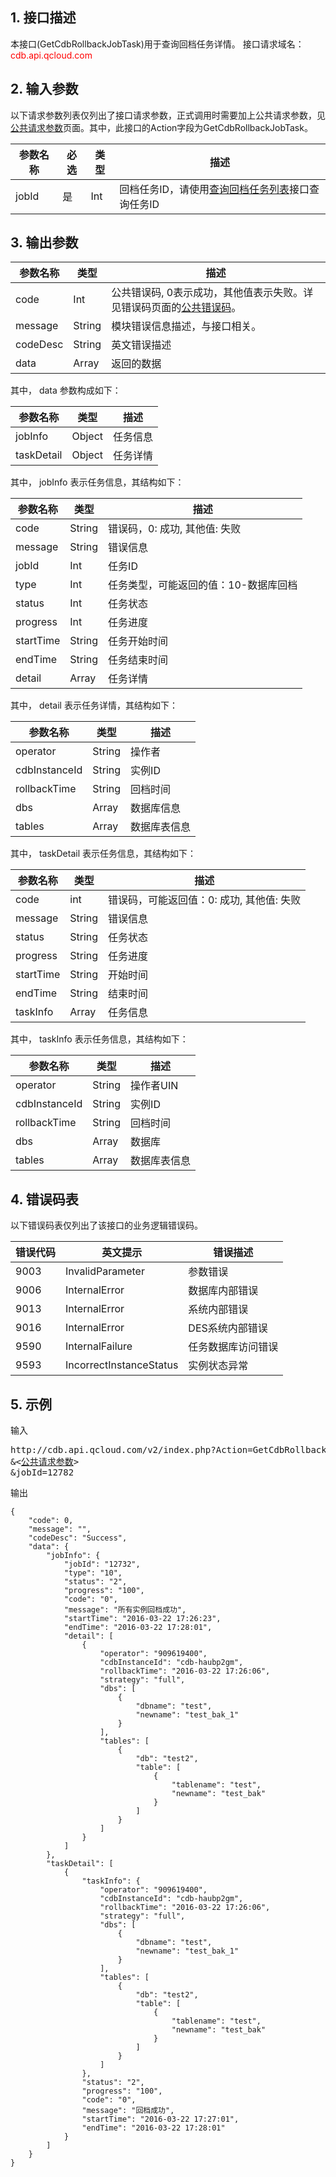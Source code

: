 ## 1. 接口描述
本接口(GetCdbRollbackJobTask)用于查询回档任务详情。
接口请求域名：<font style="color:red">cdb.api.qcloud.com</font>


## 2. 输入参数
以下请求参数列表仅列出了接口请求参数，正式调用时需要加上公共请求参数，见<a href='/document/product/236/6921' title='公共请求参数'>公共请求参数</a>页面。其中，此接口的Action字段为GetCdbRollbackJobTask。

| 参数名称 | 必选  | 类型 | 描述 |
|---------|---------|---------|---------|
| jobId | 是 | Int | 回档任务ID，请使用[查询回档任务列表](/doc/api/253/4115)接口查询任务ID |


## 3. 输出参数
| 参数名称 | 类型 | 描述 |
|---------|---------|---------|
| code | Int | 公共错误码, 0表示成功，其他值表示失败。详见错误码页面的<a href='/document/api/377/4173' title='公共错误码'>公共错误码</a>。|
| message | String | 模块错误信息描述，与接口相关。|
| codeDesc | String | 英文错误描述 |
| data | Array | 返回的数据 |

其中， data 参数构成如下：

| 参数名称 | 类型 | 描述 |
|---------|---------|---------|
| jobInfo | Object | 任务信息 |
| taskDetail | Object | 任务详情 |

其中， jobInfo 表示任务信息，其结构如下：

| 参数名称 | 类型 | 描述 |
|---------|---------|---------|
| code | String | 错误码，0: 成功, 其他值: 失败 |
| message | String | 错误信息 |
| jobId | Int | 任务ID |
| type | Int | 任务类型，可能返回的值：10-数据库回档 |
| status | Int | 任务状态 |
| progress | Int | 任务进度 |
| startTime | String | 任务开始时间 |
| endTime | String | 任务结束时间 |
| detail | Array | 任务详情 |

其中， detail 表示任务详情，其结构如下：

| 参数名称 | 类型 | 描述 |
|---------|---------|---------|
| operator | String | 操作者 |
| cdbInstanceId | String | 实例ID |
| rollbackTime | String | 回档时间 |
| dbs | Array | 数据库信息 |
| tables | Array | 数据库表信息 |

其中， taskDetail 表示任务信息，其结构如下：

| 参数名称 | 类型 | 描述 |
|---------|---------|---------|
| code | int | 错误码，可能返回值：0: 成功, 其他值: 失败 |
| message | String | 错误信息 |
| status | String | 任务状态 |
| progress | String | 任务进度 |
| startTime | String | 开始时间 |
| endTime | String | 结束时间 |
| taskInfo | Array | 任务信息 |

其中， taskInfo 表示任务信息，其结构如下：

| 参数名称 | 类型 | 描述 |
|---------|---------|---------|
| operator | String | 操作者UIN |
| cdbInstanceId | String | 实例ID |
| rollbackTime | String | 回档时间 |
| dbs | Array | 数据库 |
| tables | Array | 数据库表信息 |

## 4. 错误码表
以下错误码表仅列出了该接口的业务逻辑错误码。

| 错误代码 | 英文提示 | 错误描述 |
|---------|---------|---------|
| 9003 | InvalidParameter | 参数错误 |
| 9006 | InternalError | 数据库内部错误 |
| 9013 | InternalError | 系统内部错误 |
| 9016 | InternalError | DES系统内部错误 |
| 9590 | InternalFailure | 任务数据库访问错误 |
| 9593 | IncorrectInstanceStatus | 实例状态异常 |


## 5. 示例
输入
<pre>
http://cdb.api.qcloud.com/v2/index.php?Action=GetCdbRollbackJobTask
&<<a href="/document/product/236/6921">公共请求参数</a>>
&jobId=12782
</pre>

输出
```
{
    "code": 0,
    "message": "",
    "codeDesc": "Success",
    "data": {
        "jobInfo": {
            "jobId": "12732",
            "type": "10",
            "status": "2",
            "progress": "100",
            "code": "0",
            "message": "所有实例回档成功",
            "startTime": "2016-03-22 17:26:23",
            "endTime": "2016-03-22 17:28:01",
            "detail": [
                {
                    "operator": "909619400",
                    "cdbInstanceId": "cdb-haubp2gm",
                    "rollbackTime": "2016-03-22 17:26:06",
                    "strategy": "full",
                    "dbs": [
                        {
                            "dbname": "test",
                            "newname": "test_bak_1"
                        }
                    ],
                    "tables": [
                        {
                            "db": "test2",
                            "table": [
                                {
                                    "tablename": "test",
                                    "newname": "test_bak"
                                }
                            ]
                        }
                    ]
                }
            ]
        },
        "taskDetail": [
            {
                "taskInfo": {
                    "operator": "909619400",
                    "cdbInstanceId": "cdb-haubp2gm",
                    "rollbackTime": "2016-03-22 17:26:06",
                    "strategy": "full",
                    "dbs": [
                        {
                            "dbname": "test",
                            "newname": "test_bak_1"
                        }
                    ],
                    "tables": [
                        {
                            "db": "test2",
                            "table": [
                                {
                                    "tablename": "test",
                                    "newname": "test_bak"
                                }
                            ]
                        }
                    ]
                },
                "status": "2",
                "progress": "100",
                "code": "0",
                "message": "回档成功",
                "startTime": "2016-03-22 17:27:01",
                "endTime": "2016-03-22 17:28:01"
            }
        ]
    }
}
```

